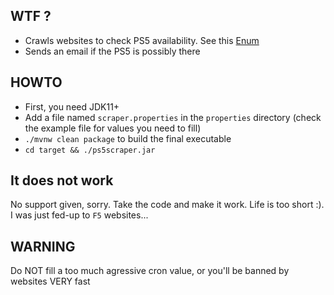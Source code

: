## WTF ?

- Crawls websites to check PS5 availability. See this [Enum](src/main/java/com/mpalourdio/projects/ps5scraper/services/Crawlables.java)
- Sends an email if the PS5 is possibly there

## HOWTO

- First, you need JDK11+
- Add a file named `scraper.properties` in the `properties` directory (check the example file for values you need to fill)
- `./mvnw clean package` to build the final executable
- `cd target && ./ps5scraper.jar`

## It does not work

No support given, sorry. Take the code and make it work. Life is too short :). I was just fed-up to `F5` websites...

## WARNING

Do NOT fill a too much agressive cron value, or you'll be banned by websites VERY fast
